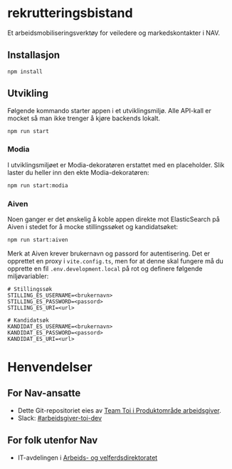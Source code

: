 # rekrutteringsbistand

Et arbeidsmobiliseringsverktøy for veiledere og markedskontakter i NAV.

## Installasjon

```
npm install
```

## Utvikling

Følgende kommando starter appen i et utviklingsmiljø. Alle API-kall er mocket så man ikke trenger å kjøre backends lokalt.

```sh
npm run start
```

### Modia

I utviklingsmiljøet er Modia-dekoratøren erstattet med en placeholder. Slik laster du heller inn den ekte Modia-dekoratøren:

```sh
npm run start:modia
```

### Aiven

Noen ganger er det ønskelig å koble appen direkte mot ElasticSearch på Aiven i stedet for å mocke stillingssøket og kandidatsøket:

```sh
npm run start:aiven
```

Merk at Aiven krever brukernavn og passord for autentisering. Det er opprettet en proxy i `vite.config.ts`, men for at denne skal fungere må du opprette en fil `.env.development.local` på rot og definere følgende miljøvariabler:

```
# Stillingssøk
STILLING_ES_USERNAME=<brukernavn>
STILLING_ES_PASSWORD=<passord>
STILLING_ES_URI=<url>

# Kandidatsøk
KANDIDAT_ES_USERNAME=<brukernavn>
KANDIDAT_ES_PASSWORD=<passord>
KANDIDAT_ES_URI=<url>
```


# Henvendelser

## For Nav-ansatte
* Dette Git-repositoriet eies av [Team Toi i Produktområde arbeidsgiver](https://teamkatalog.nav.no/team/76f378c5-eb35-42db-9f4d-0e8197be0131).
* Slack: [#arbeidsgiver-toi-dev](https://nav-it.slack.com/archives/C02HTU8DBSR)

## For folk utenfor Nav
* IT-avdelingen i [Arbeids- og velferdsdirektoratet](https://www.nav.no/no/NAV+og+samfunn/Kontakt+NAV/Relatert+informasjon/arbeids-og-velferdsdirektoratet-kontorinformasjon)

